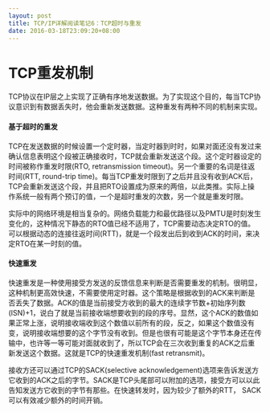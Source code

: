 ```yaml
---
layout: post
title: TCP/IP详解阅读笔记6：TCP超时与重发
date: 2016-03-18T23:09:20+08:00
---
```


# TCP重发机制

TCP协议在IP层之上实现了正确有序地发送数据。为了实现这个目的，每当TCP协议意识到有数据丢失时，他会重新发送数据。这种重发有两种不同的机制来实现。

#### 基于超时的重发

TCP在发送数据的时候设置一个定时器，当定时器到时时，如果对面还没有发过来确认信息表明这个段被正确接收时，TCP就会重新发送这个段。这个定时器设定的时间被称作重发时限(RTO, retransmission timeout)。另一个重要的名词是往返时间(RTT, round-trip time)。每当TCP重发时限到了之后并且没有收到ACK后，TCP会重新发送这个段，并且把RTO设置成为原来的两倍，以此类推。实际上操作系统一般有两个预订的值，一个是超时重发的次数，另一个就是重发时限。

实际中的网络环境是相当复杂的。网络负载能力和最优路径以及PMTU是时刻发生变化的，这种情况下静态的RTO值已经不适用了，TCP需要动态决定RTO的值。可以根据动态的连接往返时间(RTT)，就是一个段发出后到收到ACK的时间，来决定RTO在某一时刻的值。

#### 快速重发

快速重发是一种使用接受方发送的反馈信息来判断是否需要重发的机制。很明显，这种机制更高效快速，不需要使用定时器。这个策略是根据收到的ACK来判断是否丢失了数据。ACK的值是当前接受方收到的最大的连续字节数+初始序列数(ISN)+1，说白了就是当前接收端想要收到的段的序号。显然，这个ACK的数值如果正常上涨，说明接收端收到这个数值以前所有的段，反之，如果这个数值没有变，说明接收端想要的这个字节没有收到。但是也很有可能是这个字节本身还在传输中，也许等一等可能对面就收到了，所以TCP会在三次收到重复的ACK之后重新发送这个数据。这就是TCP的快速重发机制(fast retransmit)。

接收方还可以通过TCP的SACK(selective acknowledgement)选项来告诉发送方它收到的ACK之后的字节。SACK是TCP头尾部可以附加的选项，接受方可以以此告知发送方它收到的字节有那些。在快速转发时，因为较少了额外的RTT， SACK可以有效减少额外的时间开销。
